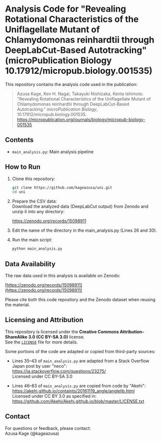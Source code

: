 # Analysis Code for "Revealing Rotational Characteristics of the Uniflagellate Mutant of Chlamydomonas reinhardtii through DeepLabCut-Based Autotracking" (microPublication Biology 10.17912/micropub.biology.001535)

This repository contains the analysis code used in the publication:

> Azusa Kage, Ken H. Nagai, Takayuki Nishizaka, Kenta Ishimoto. "Revealing Rotational Characteristics of the Uniflagellate Mutant of Chlamydomonas reinhardtii through DeepLabCut-Based Autotracking." *microPublication Biology*, 10.17912/micropub.biology.001535.
https://micropublication.org/journals/biology/micropub-biology-001535

## Contents

- `main_analysis.py`: Main analysis pipeline  

## How to Run

1. Clone this repository:
    ```bash
    git clone https://github.com/kageazusa/uni.git
    cd uni
    ```

2. Prepare the CSV data:  
   Download the analyzed data (DeepLabCut output) from Zenodo and unzip it into any directory:

   https://zenodo.org/records/15098911

3. Edit the name of the directory in the main_analysis.py (Lines 26 and 30).

4. Run the main script:
    ```bash
    python main_analysis.py
    ```


## Data Availability

The raw data used in this analysis is available on Zenodo:

[https://zenodo.org/records/15098911](https://zenodo.org/records/15098911)

Please cite both this code repository and the Zenodo dataset when reusing the material.

## Licensing and Attribution

This repository is licensed under the **Creative Commons Attribution-ShareAlike 3.0 (CC BY-SA 3.0)** license.  
See the [`LICENSE`](./LICENSE) file for more details.

Some portions of the code are adapted or copied from third-party sources:

- Lines 35–43 of `main_analysis.py` are adapted from a Stack Overflow Japan post by user "neco":  
  https://ja.stackoverflow.com/questions/23275/  
  Licensed under CC BY-SA 3.0

- Lines 46–83 of `main_analysis.py` are copied from code by "Akehi":  
  https://akehi.github.io/containts/20161119_angle/anglelib.html  
  Licensed under CC BY 3.0 as specified in:  
  https://github.com/Akehi/Akehi.github.io/blob/master/LICENSE.txt

## Contact

For questions or feedback, please contact:  
Azusa Kage (@kageazusa)
